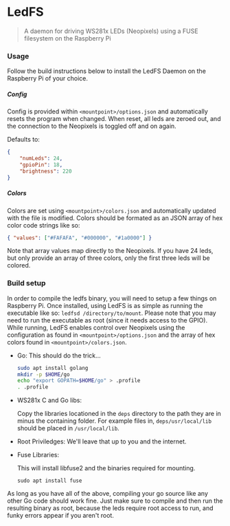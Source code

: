 # LedFS
> A daemon for driving WS281x LEDs (Neopixels) using a FUSE filesystem
> on the Raspberry Pi

### Usage
Follow the build instructions below to install the LedFS Daemon on the Raspberry Pi of your
choice. 

##### Config
Config is provided within `<mountpoint>/options.json` and automatically resets the program
when changed. When reset, all leds are zeroed out, and the connection to the Neopixels
is toggled off and on again.

Defaults to:
```json
{
    "numLeds": 24,
    "gpioPin": 18,
    "brightness": 220
}
```

##### Colors
Colors are set using `<mountpoint>/colors.json` and automatically updated with the file is
modified. Colors should be formated as an JSON array of hex color code strings like so:
```json
{ "values": ["#FAFAFA", "#000000", "#1a0000"] }
```

Note that array values map directly to the Neopixels. If you have 24 leds, but only provide
an array of three colors, only the first three leds will be colored.


### Build setup

In order to compile the ledfs binary, you will need to setup a few things on
Raspberry Pi. Once installed, using LedFS is as simple as running the executable
like so: `ledfsd /directory/to/mount`. Please note that you may need to run the 
executable as root (since it needs access to the GPIO). While running, LedFS enables
control over Neopixels using the configuration as found in `<mountpoint>/options.json` 
and the array of hex colors found in `<mountpoint>/colors.json`.

+ Go: 
	This should do the trick...

	```sh
	sudo apt install golang
	mkdir -p $HOME/go
	echo "export GOPATH=$HOME/go" > .profile
	. .profile
	```


+ WS281x C and Go libs: 

	Copy the libraries locationed in the `deps` directory to the path they are in minus the
	containing folder. For example files in, `deps/usr/local/lib`
	should be placed in `/usr/local/lib`.

+ Root Priviledges: 
	We'll leave that up to you and the internet.


+ Fuse Libraries: 

    This will install libfuse2 and the binaries required for mounting. 
    
    `sudo apt install fuse`


As long as you have all of the above, compiling your go source like any other
Go code should work fine. Just make sure to compile and then run the resulting
binary as root, because the leds require root access to run, and funky errors
appear if you aren't root.
